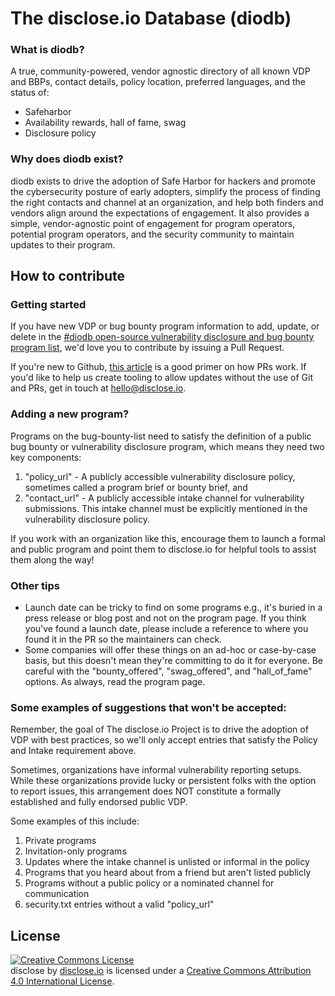 # The disclose.io Database (diodb)

### What is diodb?

A true, community-powered, vendor agnostic directory of all known VDP and BBPs, contact details, policy location, preferred languages, and the status of:

- Safeharbor
- Availability rewards, hall of fame, swag
- Disclosure policy

### Why does diodb exist?

diodb exists to drive the adoption of Safe Harbor for hackers and promote the cybersecurity posture of early adopters, simplify the process of finding the right contacts and channel at an organization, and help both finders and vendors align around the expectations of engagement. It also provides a simple, vendor-agnostic point of engagement for program operators, potential program operators, and the security community to maintain updates to their program. 

## How to contribute

### Getting started

If you have new VDP or bug bounty program information to add, update, or delete in the [#diodb open-source vulnerability disclosure and bug bounty program list](https://github.com/disclose/diodb/blob/master/program-list/program-list.json), we'd love you to contribute by issuing a Pull Request.

If you're new to Github, [this article](https://help.github.com/articles/creating-a-pull-request-from-a-fork/) is a good primer on how PRs work. If you'd like to help us create tooling to allow updates without the use of Git and PRs, get in touch at hello@disclose.io.

### Adding a new program?

Programs on the bug-bounty-list need to satisfy the definition of a public bug bounty or vulnerability disclosure program, which means they need two key components:

1. "policy_url" - A publicly accessible vulnerability disclosure policy, sometimes called a program brief or bounty brief, and
2. "contact_url" - A publicly accessible intake channel for vulnerability submissions. This intake channel must be explicitly mentioned in the vulnerability disclosure policy.

If you work with an organization like this, encourage them to launch a formal and public program and point them to disclose.io for helpful tools to assist them along the way!

### Other tips

* Launch date can be tricky to find on some programs e.g., it's buried in a press release or blog post and not on the program page. If you think you've found a launch date, please include a reference to where you found it in the PR so the maintainers can check.
* Some companies will offer these things on an ad-hoc or case-by-case basis, but this doesn't mean they're committing to do it for everyone. Be careful with the "bounty_offered", "swag_offered", and "hall_of_fame" options. As always, read the program page.

### Some examples of suggestions that won't be accepted:

Remember, the goal of The disclose.io Project is to drive the adoption of VDP with best practices, so we'll only accept entries that satisfy the Policy and Intake requirement above.  

Sometimes, organizations have informal vulnerability reporting setups. While these organizations provide lucky or persistent folks with the option to report issues, this arrangement does NOT constitute a formally established and fully endorsed public VDP.

Some examples of this include:

1. Private programs
2. Invitation-only programs
3. Updates where the intake channel is unlisted or informal in the policy
4. Programs that you heard about from a friend but aren't listed publicly
5. Programs without a public policy or a nominated channel for communication
6. security.txt entries without a valid "policy_url"

## License

<a rel="license" href="http://creativecommons.org/licenses/by/4.0/"><img alt="Creative Commons License" style="border-width:0" src="https://i.creativecommons.org/l/by/4.0/88x31.png" /></a><br /><span xmlns:dct="http://purl.org/dc/terms/" property="dct:title">disclose</span> by <a xmlns:cc="http://creativecommons.org/ns#" href="https://disclose.io" property="cc:attributionName" rel="cc:attributionURL">disclose.io</a> is licensed under a <a rel="license" href="http://creativecommons.org/licenses/by/4.0/">Creative Commons Attribution 4.0 International License</a>.
